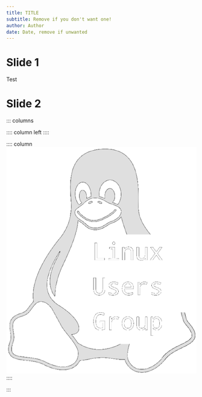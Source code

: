 ```yaml
---
title: TITLE 
subtitle: Remove if you don't want one! 
author: Author
date: Date, remove if unwanted
---
```


# Slide 1

Test

# Slide 2

::: columns

:::: column
left
::::

:::: column
![](./assets/lug-logo-invert.png)
::::

:::
